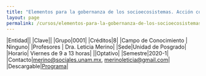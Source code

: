 ```yaml
---
title: "Elementos para la gobernanza de los socioecosistemas. Acción colectiva y bienes comunes"
layout: page
permalink: /cursos/elementos-para-la-gobernanza-de-los-socioecosistemas-accion-colectiva-y-bienes-comunes/
---
```


|Entidad||
|Clave||
|Grupo|0001|
|Créditos|8|
|Campo de Conocimiento | Ninguno|
|Profesores | Dra. Leticia Merino|
|Sede|Unidad de Posgrado|
|Horario| Viernes de 9 a 13 horas|
||Optativo|
|Semestre|2020-1|
|Contacto|<merino@sociales.unam.mx>, <merinoleticia@gmail.com>|
|Descargable|[Programa](elementos-para-la-gobernanza-de-los-socioecosistemas-accion-colectiva-y-bienes-comunes.pdf)|
